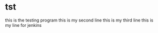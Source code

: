 # tst
this is the testing program
this is my second line
this is my third line
this is my line for jenkins
